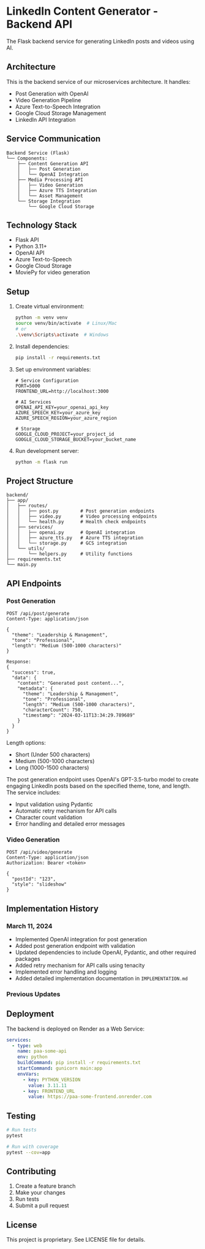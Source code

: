 # LinkedIn Content Generator - Backend API

The Flask backend service for generating LinkedIn posts and videos using AI.

## Architecture

This is the backend service of our microservices architecture. It handles:

- Post Generation with OpenAI
- Video Generation Pipeline
- Azure Text-to-Speech Integration
- Google Cloud Storage Management
- LinkedIn API Integration

## Service Communication

```mermaid
Backend Service (Flask)
└── Components:
    ├── Content Generation API
    │   ├── Post Generation
    │   └── OpenAI Integration
    ├── Media Processing API
    │   ├── Video Generation
    │   ├── Azure TTS Integration
    │   └── Asset Management
    └── Storage Integration
        └── Google Cloud Storage
```

## Technology Stack

- Flask API
- Python 3.11+
- OpenAI API
- Azure Text-to-Speech
- Google Cloud Storage
- MoviePy for video generation

## Setup

1. Create virtual environment:
   ```bash
   python -m venv venv
   source venv/bin/activate  # Linux/Mac
   # or
   .\venv\Scripts\activate  # Windows
   ```

2. Install dependencies:
   ```bash
   pip install -r requirements.txt
   ```

3. Set up environment variables:
   ```env
   # Service Configuration
   PORT=5000
   FRONTEND_URL=http://localhost:3000
   
   # AI Services
   OPENAI_API_KEY=your_openai_api_key
   AZURE_SPEECH_KEY=your_azure_key
   AZURE_SPEECH_REGION=your_azure_region
   
   # Storage
   GOOGLE_CLOUD_PROJECT=your_project_id
   GOOGLE_CLOUD_STORAGE_BUCKET=your_bucket_name
   ```

4. Run development server:
   ```bash
   python -m flask run
   ```

## Project Structure
```
backend/
├── app/
│   ├── routes/
│   │   ├── post.py        # Post generation endpoints
│   │   ├── video.py       # Video processing endpoints
│   │   └── health.py      # Health check endpoints
│   ├── services/
│   │   ├── openai.py      # OpenAI integration
│   │   ├── azure_tts.py   # Azure TTS integration
│   │   └── storage.py     # GCS integration
│   └── utils/
│       └── helpers.py     # Utility functions
├── requirements.txt
└── main.py
```

## API Endpoints

### Post Generation
```http
POST /api/post/generate
Content-Type: application/json

{
  "theme": "Leadership & Management",
  "tone": "Professional",
  "length": "Medium (500-1000 characters)"
}

Response:
{
  "success": true,
  "data": {
    "content": "Generated post content...",
    "metadata": {
      "theme": "Leadership & Management",
      "tone": "Professional",
      "length": "Medium (500-1000 characters)",
      "characterCount": 750,
      "timestamp": "2024-03-11T13:34:29.789689"
    }
  }
}
```

Length options:
- Short (Under 500 characters)
- Medium (500-1000 characters)
- Long (1000-1500 characters)

The post generation endpoint uses OpenAI's GPT-3.5-turbo model to create engaging LinkedIn posts based on the specified theme, tone, and length. The service includes:
- Input validation using Pydantic
- Automatic retry mechanism for API calls
- Character count validation
- Error handling and detailed error messages

### Video Generation
```http
POST /api/video/generate
Content-Type: application/json
Authorization: Bearer <token>

{
  "postId": "123",
  "style": "slideshow"
}
```

## Implementation History

### March 11, 2024
- Implemented OpenAI integration for post generation
- Added post generation endpoint with validation
- Updated dependencies to include OpenAI, Pydantic, and other required packages
- Added retry mechanism for API calls using tenacity
- Implemented error handling and logging
- Added detailed implementation documentation in `IMPLEMENTATION.md`

### Previous Updates

## Deployment

The backend is deployed on Render as a Web Service:

```yaml
services:
  - type: web
    name: paa-some-api
    env: python
    buildCommand: pip install -r requirements.txt
    startCommand: gunicorn main:app
    envVars:
      - key: PYTHON_VERSION
        value: 3.11.11
      - key: FRONTEND_URL
        value: https://paa-some-frontend.onrender.com
```

## Testing

```bash
# Run tests
pytest

# Run with coverage
pytest --cov=app
```

## Contributing

1. Create a feature branch
2. Make your changes
3. Run tests
4. Submit a pull request

## License

This project is proprietary. See LICENSE file for details.
